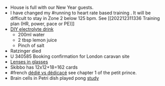 - House is full with our New Year guests. 
- I have changed my #running to heart rate based training . It will be difficult to stay in Zone 2 below 125 bpm. See [[202212311336 Training plan (HR, power, pace or PE)]]
- [DIY electrolyte drink](https://www.verywellfit.com/how-to-make-a-sugar-free-sports-drink-2241684)
	- 200ml water
	- 2 tbsp lemon juice
	- Pinch of salt
- Ratzinger died
- U 340585 Booking confirmation for London caravan site
- [Lenses in glasses](https://www.lenses-in-glasses.co.uk/prices/?gclid=CjwKCAiA2L-dBhACEiwAu8Q9YBNV1po0E_S6a8cbbcg33Qizzt5icHSK65278IY4yjMwW7kUAxWGKxoC8UgQAvD_BwE)
- Skibbo has 12x12+18=162 cards
- #french [dédié vs dédicacé](https://www.noslangues-ourlanguages.gc.ca/fr/cles-de-la-redaction/dedicacer-dedier) see chapter 1 of the petit prince.
- Brain cells in Petri dish played pong [study](https://www.google.com/amp/s/www.bbc.com/news/science-environment-63195653.amp)
